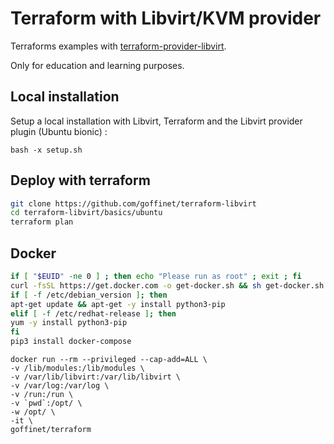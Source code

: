 # Terraform with Libvirt/KVM provider

Terraforms examples with [terraform-provider-libvirt](https://github.com/dmacvicar/terraform-provider-libvirt/).

Only for education and learning purposes.

## Local installation

Setup a local installation with Libvirt, Terraform and the Libvirt provider plugin (Ubuntu bionic) :

```
bash -x setup.sh
```

## Deploy with terraform

```bash
git clone https://github.com/goffinet/terraform-libvirt
cd terraform-libvirt/basics/ubuntu
terraform plan
```

## Docker

```bash
if [ "$EUID" -ne 0 ] ; then echo "Please run as root" ; exit ; fi
curl -fsSL https://get.docker.com -o get-docker.sh && sh get-docker.sh
if [ -f /etc/debian_version ]; then
apt-get update && apt-get -y install python3-pip
elif [ -f /etc/redhat-release ]; then
yum -y install python3-pip
fi
pip3 install docker-compose
```

```
docker run --rm --privileged --cap-add=ALL \
-v /lib/modules:/lib/modules \
-v /var/lib/libvirt:/var/lib/libvirt \
-v /var/log:/var/log \
-v /run:/run \
-v `pwd`:/opt/ \
-w /opt/ \
-it \
goffinet/terraform
```
